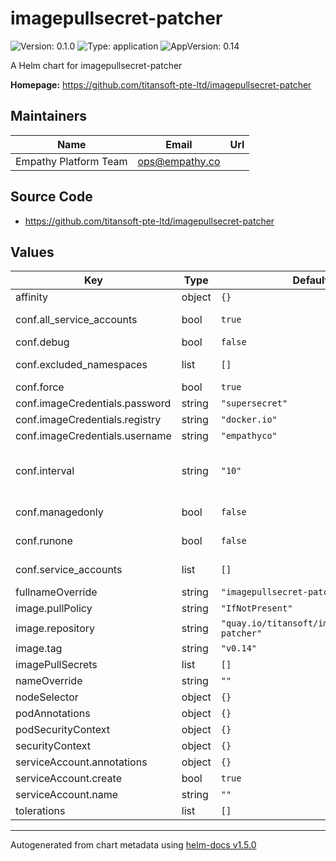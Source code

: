 # imagepullsecret-patcher

![Version: 0.1.0](https://img.shields.io/badge/Version-0.1.0-informational?style=flat-square) ![Type: application](https://img.shields.io/badge/Type-application-informational?style=flat-square) ![AppVersion: 0.14](https://img.shields.io/badge/AppVersion-0.14-informational?style=flat-square)

A Helm chart for imagepullsecret-patcher

**Homepage:** <https://github.com/titansoft-pte-ltd/imagepullsecret-patcher>

## Maintainers

| Name | Email | Url |
| ---- | ------ | --- |
| Empathy Platform Team | ops@empathy.co |  |

## Source Code

* <https://github.com/titansoft-pte-ltd/imagepullsecret-patcher>

## Values

| Key | Type | Default | Description |
|-----|------|---------|-------------|
| affinity | object | `{}` |  |
| conf.all_service_accounts | bool | `true` | if true, list and patch all service accounts and the service_accounts value is ignored |
| conf.debug | bool | `false` | show DEBUG logs |
| conf.excluded_namespaces | list | `[]` | comma-separated namespaces excluded from processing |
| conf.force | bool | `true` | overwrite secrets when not match |
| conf.imageCredentials.password | string | `"supersecret"` | registry password |
| conf.imageCredentials.registry | string | `"docker.io"` | registry to login |
| conf.imageCredentials.username | string | `"empathyco"` | registry username  |
| conf.interval | string | `"10"` | duration string which defines how often namespaces are checked, see https://golang.org/pkg/time/#ParseDuration for more examples |
| conf.managedonly | bool | `false` | only modify secrets which were created by imagepullsecret |
| conf.runone | bool | `false` | run the update loop once, allowing for cronjob scheduling if desired |
| conf.service_accounts | list | `[]` | comma-separated list of serviceaccounts to patch |
| fullnameOverride | string | `"imagepullsecret-patcher"` |  |
| image.pullPolicy | string | `"IfNotPresent"` |  |
| image.repository | string | `"quay.io/titansoft/imagepullsecret-patcher"` | repository |
| image.tag | string | `"v0.14"` |  |
| imagePullSecrets | list | `[]` |  |
| nameOverride | string | `""` |  |
| nodeSelector | object | `{}` |  |
| podAnnotations | object | `{}` |  |
| podSecurityContext | object | `{}` |  |
| securityContext | object | `{}` |  |
| serviceAccount.annotations | object | `{}` |  |
| serviceAccount.create | bool | `true` |  |
| serviceAccount.name | string | `""` |  |
| tolerations | list | `[]` |  |

----------------------------------------------
Autogenerated from chart metadata using [helm-docs v1.5.0](https://github.com/norwoodj/helm-docs/releases/v1.5.0)
